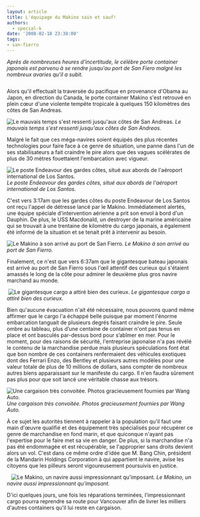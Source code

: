 ```yaml
---
layout: article
title: L'équipage du Makino sain et sauf!
authors:
  - special-k
date: '2008-02-18 23:38:00'
tags:
- san-fierro
---
```


_Après de nombreuses heures d'incertitude, le célèbre porte container japonais est parvenu à se rendre jusqu'au port de San Fiero malgré les nombreux avaries qu'il a subit._

![]()

Alors qu'il effectuait la traversée du pacifique en provenance d'Obama au Japon, en direction du Canada, le porte container Makino s'est retrouvé en plein cœur d'une violente tempête tropicale à quelques 150 kilomètres des côtes de San Andreas.

![Le mauvais temps s'est ressenti jusqu'aux côtes de San Andreas.]()
_Le mauvais temps s'est ressenti jusqu'aux côtes de San Andreas._

Malgré le fait que ces méga-navires soient équipés des plus récentes technologies pour faire face à ce genre de situation, une panne dans l'un de ses stabilisateurs a fait craindre le pire alors que des vagues scélérates de plus de 30 mètres fouettaient l'embarcation avec vigueur.

![Le poste Endeavour des gardes côtes, situé aux abords de l'aéroport international de Los Santos.]()
_Le poste Endeavour des gardes côtes, situé aux abords de l'aéroport international de Los Santos._

C'est vers 3:17am que les gardes côtes du poste Endeavour de Los Santos ont reçu l'appel de détresse lancé par le Makino. Immédiatement alertés, une équipe spéciale d'intervention aérienne a prit son envol à bord d'un Dauphin. De plus, le USS Macdonald, un destroyer de la marine américaine qui se trouvait à une trentaine de kilomètre du cargo japonais, a également été informé de la situation et se tenait prêt à intervenir au besoin.

![Le Makino à son arrivé au port de San Fierro.]()
_Le Makino à son arrivé au port de San Fierro._

Finalement, ce n'est que vers 6:37am que le gigantesque bateau japonais est arrivé au port de San Fierro sous l'œil attentif des curieux qui s'étaient amassés le long de la côte pour admirer le deuxième plus gros navire marchand au monde.

![]()
![Le gigantesque cargo a attiré bien des curieux.]()
_Le gigantesque cargo a attiré bien des curieux._

Bien qu'aucune évacuation n'ait été nécessaire, nous pouvons quand même affirmer que le cargo l'a échappé belle puisque par moment l'énorme embarcation tanguait de plusieurs degrés faisant craindre le pire. Seule ombre au tableau, plus d’une centaine de container n'ont pas tenus en place et ont basculés par-dessus bord pour s’abîmer en mer. Pour le moment, pour des raisons de sécurité, l'entreprise japonaise n'a pas révélé le contenu de la marchandise perdue mais plusieurs spéculations font état que bon nombre de ces containers renfermaient des véhicules exotiques dont des Ferrari Enzo, des Bentley et plusieurs autres modèles pour une valeur totale de plus de 10 millions de dollars, sans compter de nombreux autres biens apparaissant sur le manifeste du cargo. Il n'en faudra sûrement pas plus pour que soit lancé une véritable chasse aux trésors.

![]()
![Une cargaison très convoitée. Photos gracieusement fournies par Wang Auto.]()
_Une cargaison très convoitée. Photos gracieusement fournies par Wang Auto._

À ce sujet les autorités tiennent à rappeler à la population qu'il faut une main d'œuvre qualifié et des équipement très spécialisés pour récupérer ce genre de marchandise en fond marin, et que quiconque n'ayant pas l'expertise pour le faire met sa vie en danger. De plus, si la marchandise n'a pas été endommagée et est récupérable, se l'approprier sans droits devient alors un vol. C'est dans ce même ordre d'idée que M. Bang Chin, président de la Mandarin Holdings Corporation à qui appartient le navire, avise les citoyens que les pilleurs seront vigoureusement poursuivis en justice.

![]()
![]()
![]()
![Le Makino, un navire aussi impressionnant qu'imposant.]()
_Le Makino, un navire aussi impressionnant qu'imposant._

D'ici quelques jours, une fois les réparations terminées, l'impressionnant cargo pourra reprendre sa route pour Vancouver afin de livrer les milliers d'autres containers qu'il lui reste en cargaison.